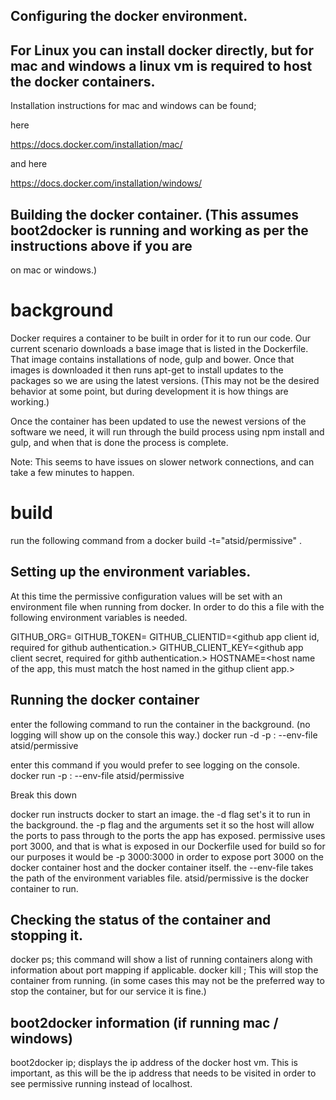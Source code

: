 ## Configuring the docker environment.

## For Linux you can install docker directly, but for mac and windows a linux vm is required to host the docker containers.

Installation instructions for mac and windows can be found;

here

https://docs.docker.com/installation/mac/

and here

https://docs.docker.com/installation/windows/

## Building the docker container. (This assumes boot2docker is running and working as per the instructions above if you are
on mac or windows.)

 # background
Docker requires a container to be built in order for it to run our code. Our current scenario downloads a base image
that is listed in the Dockerfile. That image contains installations of node, gulp and bower. Once that images is
downloaded it then runs apt-get to install updates to the packages so we are using the latest versions. (This may not be
the desired behavior at some point, but during development it is how things are working.)

Once the container has been updated to use the newest versions of the software we need, it will run through the build
process using npm install and gulp, and when that is done the process is complete.

Note: This seems to have issues on slower network connections, and can take a few minutes to happen.

 # build
run the following command from a
docker build -t="atsid/permissive" .

## Setting up the environment variables.

At this time the permissive configuration values will be set with an environment file when running from docker. In order
to do this a file with the following environment variables is needed.

GITHUB_ORG=<org name of repos to be managed.>
GITHUB_TOKEN=<auth token created by an admin user of the org. needed to have permission to edit permissions.>
GITHUB_CLIENTID=<github app client id, required for github authentication.>
GITHUB_CLIENT_KEY=<github app client secret, required for githb authentication.>
HOSTNAME=<host name of the app, this must match the host named in the githup client app.>

## Running the docker container

enter the following command to run the container in the background. (no logging will show up on the console this way.)
docker run -d -p <host port>:<container port> --env-file <path> atsid/permissive

enter this command if you would prefer to see logging on the console.
docker run -p <host port>:<container port> --env-file <path> atsid/permissive

Break this down

docker run instructs docker to start an image.
the -d flag set's it to run in the background.
the -p flag and the arguments set it so the host will allow the ports to pass through to the ports the app has exposed. permissive
uses port 3000, and that is what is exposed in our Dockerfile used for build so for our purposes it would be -p 3000:3000
in order to expose port 3000 on the docker container host and the docker container itself.
the --env-file <path> takes the path of the environment variables file.
atsid/permissive is the docker container to run.

## Checking the status of the container and stopping it.
docker ps; this command will show a list of running containers along with information about port mapping if applicable.
docker kill <container id>; This will stop the container from running. (in some cases this may not be the preferred way
to stop the container, but for our service it is fine.)

## boot2docker information (if running mac / windows)
boot2docker ip; displays the ip address of the docker host vm. This is important, as this will be the ip address that
needs to be visited in order to see permissive running instead of localhost.

